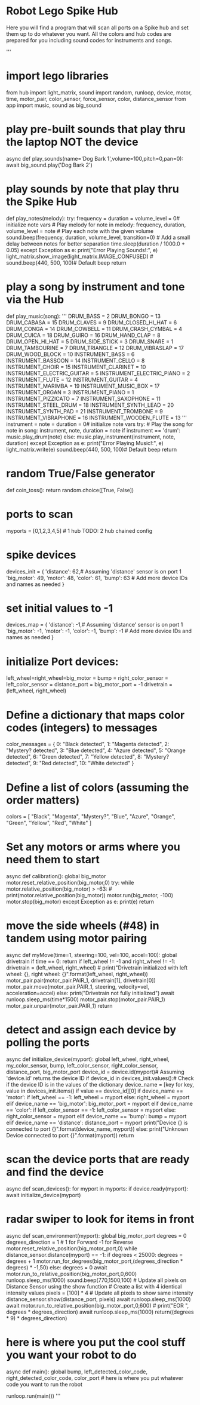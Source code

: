 # Robot Lego Spike Hub
Here you will find a program that will scan all ports on a Spike hub and set them up to do whatever you want. 
All the colors and hub codes are prepared for you including sound codes for instruments and songs.

'''
# import lego libraries
from hub import light_matrix, sound
import random, runloop, device, motor, time, motor_pair, color_sensor, force_sensor, color, distance_sensor
from app import music, sound as big_sound

# play pre-built sounds that play thru the laptop NOT the device
async def play_sounds(name='Dog Bark 1',volume=100,pitch=0,pan=0):
    await big_sound.play('Dog Bark 2')

# play sounds by note that play thru the Spike Hub
def play_notes(melody):
    try:
        frequency = duration = volume_level = 0# initialize note vars
        # Play melody
        for note in melody:
            frequency, duration, volume_level = note
            # Play each note with the given volume
            sound.beep(frequency, duration, volume_level, transition=0)
            # Add a small delay between notes for better separation
            time.sleep(duration / 1000.0 + 0.05)
    except Exception as e:
        print("Error Playing Sounds!:", e)
        light_matrix.show_image(light_matrix.IMAGE_CONFUSED)
        # sound.beep(440, 500, 100)# Default beep
        return

# play a song by instrument and tone via the Hub
def play_music(song):
    '''
    DRUM_BASS = 2
    DRUM_BONGO = 13
    DRUM_CABASA = 15
    DRUM_CLAVES = 9
    DRUM_CLOSED_HI_HAT = 6
    DRUM_CONGA = 14
    DRUM_COWBELL = 11
    DRUM_CRASH_CYMBAL = 4
    DRUM_CUICA = 18
    DRUM_GUIRO = 16
    DRUM_HAND_CLAP = 8
    DRUM_OPEN_HI_HAT = 5
    DRUM_SIDE_STICK = 3
    DRUM_SNARE = 1
    DRUM_TAMBOURINE = 7
    DRUM_TRIANGLE = 12
    DRUM_VIBRASLAP = 17
    DRUM_WOOD_BLOCK = 10
    INSTRUMENT_BASS = 6
    INSTRUMENT_BASSOON = 14
    INSTRUMENT_CELLO = 8
    INSTRUMENT_CHOIR = 15
    INSTRUMENT_CLARINET = 10
    INSTRUMENT_ELECTRIC_GUITAR = 5
    INSTRUMENT_ELECTRIC_PIANO = 2
    INSTRUMENT_FLUTE = 12
    INSTRUMENT_GUITAR = 4
    INSTRUMENT_MARIMBA = 19
    INSTRUMENT_MUSIC_BOX = 17
    INSTRUMENT_ORGAN = 3
    INSTRUMENT_PIANO = 1
    INSTRUMENT_PIZZICATO = 7
    INSTRUMENT_SAXOPHONE = 11
    INSTRUMENT_STEEL_DRUM = 18
    INSTRUMENT_SYNTH_LEAD = 20
    INSTRUMENT_SYNTH_PAD = 21
    INSTRUMENT_TROMBONE = 9
    INSTRUMENT_VIBRAPHONE = 16
    INSTRUMENT_WOODEN_FLUTE = 13
    '''
    instrument = note = duration = 0# initialize note vars
    try:
        # Play the song
        for note in song:
            instrument, note, duration = note
            if instrument == 'drum':
                music.play_drum(note)
            else:
                music.play_instrument(instrument, note, duration)
    except Exception as e:
        print("Error Playing Music!:", e)
        light_matrix.write(e)
        sound.beep(440, 500, 100)# Default beep
        return

# random True/False generator
def coin_toss():
    return random.choice([True, False])

# ports to scan
myports = [0,1,2,3,4,5] # 1 hub TODO: 2 hub chained config

# spike devices
devices_init = {
    'distance': 62,# Assuming 'distance' sensor is on port 1
    'big_motor': 49,
    'motor': 48,
    'color': 61,
    'bump': 63
    # Add more device IDs and names as needed
}

# set initial values to -1
devices_map = {
    'distance': -1,# Assuming 'distance' sensor is on port 1
    'big_motor': -1,
    'motor': -1,
    'color': -1,
    'bump': -1
    # Add more device IDs and names as needed
}

#  initialize Port devices:
left_wheel=right_wheel=big_motor = bump = right_color_sensor = left_color_sensor = distance_port = big_motor_port = -1
drivetrain = (left_wheel, right_wheel)

# Define a dictionary that maps color codes (integers) to messages
color_messages = {
    0: "Black detected",
    1: "Magenta detected",
    2: "Mystery? detected",
    3: "Blue detected",
    4: "Azure detected",
    5: "Orange detected",
    6: "Green detected",
    7: "Yellow detected",
    8: "Mystery? detected",
    9: "Red detected",
    10: "White detected"
}

# Define a list of colors (assuming the order matters)
colors = [
    "Black",
    "Magenta",
    "Mystery?",
    "Blue",
    "Azure",
    "Orange",
    "Green",
    "Yellow",
    "Red",
    "White"
]

# Set any motors or arms where you need them to start
async def calibration():
    global big_motor
    motor.reset_relative_position(big_motor,0)
    try:
        while motor.relative_position(big_motor) > -63:
            # print(motor.relative_position(big_motor))
            motor.run(big_motor, -100)
        motor.stop(big_motor)
    except Exception as e:
        print(e)
    return

# move the side wheels (#48) in tandem using motor pairing
async def myMove(time=1, steering=100, vel=100, accel=100):
    global drivetrain
    if time == 0:
        return
    if left_wheel != -1 and right_wheel != -1:
        drivetrain = (left_wheel, right_wheel)
        # print("Drivetrain initialized with left wheel: {}, right wheel: {}".format(left_wheel, right_wheel))
        motor_pair.pair(motor_pair.PAIR_1, drivetrain[1], drivetrain[0])
        motor_pair.move(motor_pair.PAIR_1, steering, velocity=vel, acceleration=accel)
    else:
        print("Drivetrain not fully initialized")
    await runloop.sleep_ms(time*1500)
    motor_pair.stop(motor_pair.PAIR_1)
    motor_pair.unpair(motor_pair.PAIR_1)
    return

# detect and assign each device by polling the ports
async def initialize_device(myport):
    global left_wheel, right_wheel, my_color_sensor, bump, left_color_sensor, right_color_sensor, distance_port, big_motor_port
    device_id = device.id(myport)# Assuming 'device.id' returns the device ID
    if device_id in devices_init.values():# Check if the device ID is in the values of the dictionary
        device_name = [key for key, value in devices_init.items() if value == device_id][0]
        if device_name == 'motor':
            if left_wheel == -1:
                left_wheel = myport
            else:
                right_wheel = myport
        elif device_name == 'big_motor':
            big_motor_port = myport
        elif device_name == 'color':
            if left_color_sensor == -1:
                left_color_sensor = myport
            else:
                right_color_sensor = myport
        elif device_name == 'bump':
            bump = myport
        elif device_name == 'distance':
            distance_port = myport
        print("Device {} is connected to port {}".format(device_name, myport))
    else:
        print("Unknown Device connected to port {}".format(myport))
    return

# scan the device ports that are ready and find the device
async def scan_devices():
    for myport in myports:
        if device.ready(myport):
            await initialize_device(myport)

# radar swiper to look for items in front
async def scan_environment(myport):
    global big_motor_port
    degrees = 0
    degrees_direction = 1 # 1 for Forward -1 for Reverse
    motor.reset_relative_position(big_motor_port,0)
    while distance_sensor.distance(myport) == -1:
        if degrees < 25000:
            degrees = degrees + 1
            motor.run_for_degrees(big_motor_port,(degrees_direction * degrees) * -1,50)
        else:
            degrees = 0
            await motor.run_to_relative_position(big_motor_port,0,600)
            runloop.sleep_ms(1000)
    sound.beep(770,1500,100)
    # Update all pixels on Distance Sensor using the show function
    # Create a list with 4 identical intensity values
    pixels = [100] * 4
    # Update all pixels to show same intensity
    distance_sensor.show(distance_port, pixels)
    await runloop.sleep_ms(1000)
    await motor.run_to_relative_position(big_motor_port,0,600)
    # print("EOR ", degrees * degrees_direction)
    await runloop.sleep_ms(1000)
    return((degrees * 9) * degrees_direction)

# here is where you put the cool stuff you want your robot to do
async def main():
    global bump, left_detected_color_code, right_detected_color_code, color_port
    # here is where you put whatever code you want to run the robot
        
runloop.run(main())
'''
